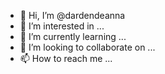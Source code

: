 - 👋 Hi, I’m @dardendeanna
- 👀 I’m interested in ...
- 🌱 I’m currently learning ...
- 💞️ I’m looking to collaborate on ...
- 📫 How to reach me ...

<!---
dardendeanna/dardendeanna is a ✨ special ✨ repository because its `README.md` (this file) appears on your GitHub profile.
You can click the Preview link to take a look at your changes.
--->
